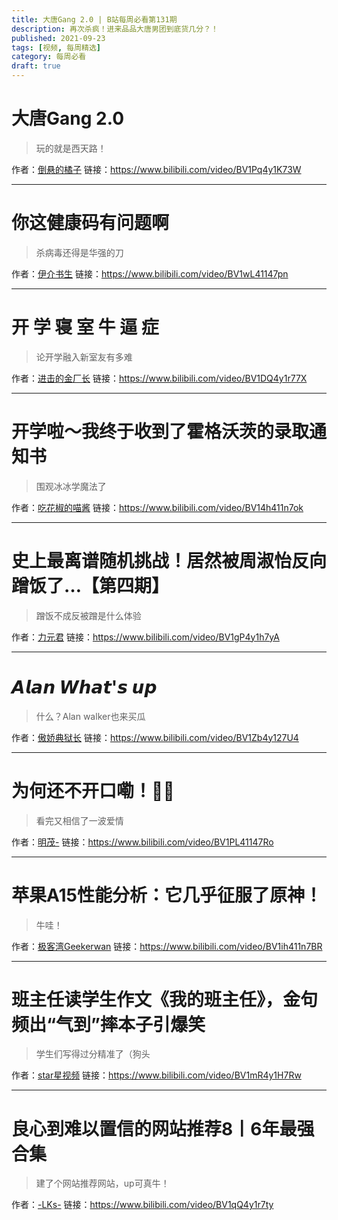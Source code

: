 ```yaml
---
title: 大唐Gang 2.0 | B站每周必看第131期
description: 再次杀疯！进来品品大唐男团到底货几分？！
published: 2021-09-23
tags: [视频, 每周精选]
category: 每周必看
draft: true
---
```


# 大唐Gang 2.0
> 玩的就是西天路！

作者：[倒悬的橘子](https://space.bilibili.com/40966108)
链接：https://www.bilibili.com/video/BV1Pq4y1K73W

---

# 你这健康码有问题啊
> 杀病毒还得是华强的刀

作者：[伊介书生](https://space.bilibili.com/91790758)
链接：https://www.bilibili.com/video/BV1wL41147pn

---

# 开 学 寝 室 牛 逼 症
> 论开学融入新室友有多难

作者：[进击的金厂长](https://space.bilibili.com/321422126)
链接：https://www.bilibili.com/video/BV1DQ4y1r77X

---

# 开学啦～我终于收到了霍格沃茨的录取通知书
> 围观冰冰学魔法了

作者：[吃花椒的喵酱](https://space.bilibili.com/2026561407)
链接：https://www.bilibili.com/video/BV14h411n7ok

---

# 史上最离谱随机挑战！居然被周淑怡反向蹭饭了…【第四期】
> 蹭饭不成反被蹭是什么体验

作者：[力元君](https://space.bilibili.com/19642758)
链接：https://www.bilibili.com/video/BV1gP4y1h7yA

---

# 𝘼𝙡𝙖𝙣 𝙒𝙝𝙖𝙩'𝙨 𝙪𝙥
> 什么？Alan walker也来买瓜

作者：[傲娇典狱长](https://space.bilibili.com/249477407)
链接：https://www.bilibili.com/video/BV1Zb4y127U4

---

# 为何还不开口嘞！🤧🤍
> 看完又相信了一波爱情

作者：[明茂-](https://space.bilibili.com/123927359)
链接：https://www.bilibili.com/video/BV1PL41147Ro

---

# 苹果A15性能分析：它几乎征服了原神！
> 牛哇！

作者：[极客湾Geekerwan](https://space.bilibili.com/25876945)
链接：https://www.bilibili.com/video/BV1ih411n7BR

---

# 班主任读学生作文《我的班主任》，金句频出“气到”摔本子引爆笑
> 学生们写得过分精准了（狗头

作者：[star星视频](https://space.bilibili.com/1685024055)
链接：https://www.bilibili.com/video/BV1mR4y1H7Rw

---

# 良心到难以置信的网站推荐8丨6年最强合集
> 建了个网站推荐网站，up可真牛！

作者：[-LKs-](https://space.bilibili.com/125526)
链接：https://www.bilibili.com/video/BV1qQ4y1r7ty

